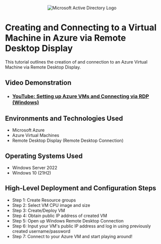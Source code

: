 # 

<p align="center">
<img src="https://i.imgur.com/V6x2CBK.jpg" alt="Microsoft Active Directory Logo"/>
</p>

<h1>Creating and Connecting to a Virtual Machine in Azure via Remote Desktop Display</h1>
This tutorial outlines the creation of and connection to an Azure Virtual Machine via Remote Desktop Display.<br />

<h2>Video Demonstration</h2>

- ### [YouTube: Setting up Azure VMs and Connecting via RDP (Windows)](https://www.youtube.com/watch?v=UGRzYTpUG5g)






<h2>Environments and Technologies Used</h2>

- Microsoft Azure 
- Azure Virtual Machines
- Remote Desktop Display (Remote Desktop Connection)


<h2>Operating Systems Used </h2>

- Windows Server 2022
- Windows 10 (21H2)

<h2>High-Level Deployment and Configuration Steps</h2>

- Step 1: Create Resource groups
- Step 2: Select VM CPU image and size
- Step 3: Create/Deploy VM
- Step 4: Obtain public IP address of created VM
- Step 5: Open up Windows Remote Desktop Connection
- Step 6: Input your VM's public IP address and log in using previously created username/password
- Step 7: Connect to your Azure VM and start playing around!

